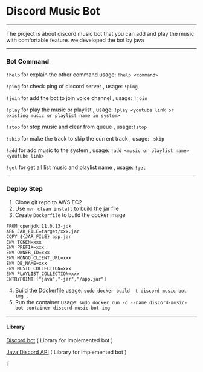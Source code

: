 # Discord Music Bot

----
The project is about discord music bot that you can add and play the music with comfortable feature. we developed the bot by java 

---
### Bot Command
`!help` for explain the other command usage: `!help <command>`

`!ping` for check ping of discord server , usage: `!ping`

`!join` for add the bot to join voice channel , usage: `!join`

`!play` for play the music or playlist , usage: `!play <youtube link or existing music or playlist name in system>`

`!stop` for stop music and clear from queue , usage:`!stop`

`!skip` for make the track to skip the current track , usage: `!skip`

`!add` for add music to the system , usage: `!add <music or playlist name> <youtube link>`

`!get` for get all list music and playlist name , usage: `!get`

---
### Deploy Step

1. Clone git repo to AWS EC2
2. Use `mvn clean install` to build the jar file
3. Create `Dockerfile` to build the docker image 

```
FROM openjdk:11.0.13-jdk
ARG JAR_FILE=target/xxx.jar
COPY ${JAR_FILE} app.jar
ENV TOKEN=xxx
ENV PREFIX=xxx
ENV OWNER_ID=xxx
ENV MONGO_CLIENT_URL=xxx
ENV DB_NAME=xxx
ENV MUSIC_COLLECTION=xxx
ENV PLAYLIST_COLLECTION=xxx
ENTRYPOINT ["java","-jar","/app.jar"]
```

4. Build the Dockerfile usage: `sudo docker build -t discord-music-bot-img .`
5. Run the container usage: `sudo docker run -d --name discord-music-bot-container discord-music-bot-img` 

---
#### Library

[Discord bot](https://github.com/Discord4J/Discord4J) ( Library for implemented bot )

[Java Discord API](https://github.com/DV8FromTheWorld/JDA) ( Library for implemented bot )

F